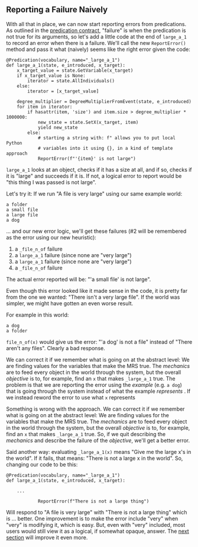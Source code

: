 ## Reporting a Failure Naively
With all that in place, we can now start reporting errors from predications. As outlined in the [predication contract](devhowtoPredicationContract), "failure" is when the predication is not true for its arguments, so let's add a little code at the end of `large_a_1` to record an error when there is a failure. We'll call the new `ReportError()` method and pass it what (naively) seems like the right error given the code:

~~~
@Predication(vocabulary, name="_large_a_1")
def large_a_1(state, e_introduced, x_target):
    x_target_value = state.GetVariable(x_target)
    if x_target_value is None:
        iterator = state.AllIndividuals()
    else:
        iterator = [x_target_value]
    
    degree_multiplier = DegreeMultiplierFromEvent(state, e_introduced)
    for item in iterator:
        if hasattr(item, 'size') and item.size > degree_multiplier * 1000000:
            new_state = state.SetX(x_target, item)
            yield new_state
        else:
            # starting a string with: f" allows you to put local Python
            # variables into it using {}, in a kind of template approach
            ReportError(f"'{item}' is not large")
~~~
`large_a_1` looks at an object, checks if it has a size at all, and if so, checks if it is "large" and succeeds if it is. If not, a logical error to report would be "this thing I was passed is not large".

Let's try it: If we run "A file is very large" using our same example world:

~~~
a folder
a small file
a large file
a dog
~~~

... and our new error logic, we'll get these failures (#2 will be remembered as the error using our new heuristic):

1. a `_file_n_of` failure
2. a `large_a_1` failure (since none are "very large")
3. a `large_a_1` failure (since none are "very large")
4. a `_file_n_of` failure

The actual error reported will be: "'a small file' is not large". 

Even though this error looked like it made sense in the code, it is pretty far from the one we wanted: "There isn't a very large file".  If the world was simpler, we might have gotten an even worse result.  

For example in this world:
~~~
a dog
a folder
~~~
`file_n_of(x)` would give us the error: "'a dog' is not a file" instead of "There aren't any files". Clearly a bad response. 

We can correct it if we remember what is going on at the abstract level: We are finding values for the variables that make the MRS true.  The *mechanics* are to feed every object in the world through the system, but the overall *objective* is to, for example, find an `x` that makes `_large_a_1` true.  The problem is that we are reporting the error using the *example* (e.g. `a dog`) that is going through the system instead of what the example *represents* . If we instead reword the error to use what `x` represents

Something is wrong with the approach. We can correct it if we remember what is going on at the abstract level: We are finding values for the variables that make the MRS true.  The *mechanics* are to feed every object in the world through the system, but the overall *objective* is to, for example, find an `x` that makes `_large_a_1` true. So, if we quit describing the *mechanics* and describe the failure of the *objective*, we'll get a better error.



Said another way: evaluating `_large_a_1(x)` means "Give me the large x's in the world".  If it fails, that means: "There is not a large x in the world". So, changing our code to be this:

~~~
@Predication(vocabulary, name="_large_a_1")
def large_a_1(state, e_introduced, x_target):
            
    ...
    
            ReportError(f"There is not a large thing")
~~~

Will respond to "A file is very large" with "There is not a large thing" which is ... better. One improvement is to make the error include "very" when "very" is modifying it, which is easy. But, even with "very" included, most users would still view it as a logical, if somewhat opaque, answer.  The [next section](devhowtoConceptualFailures) will improve it even more.